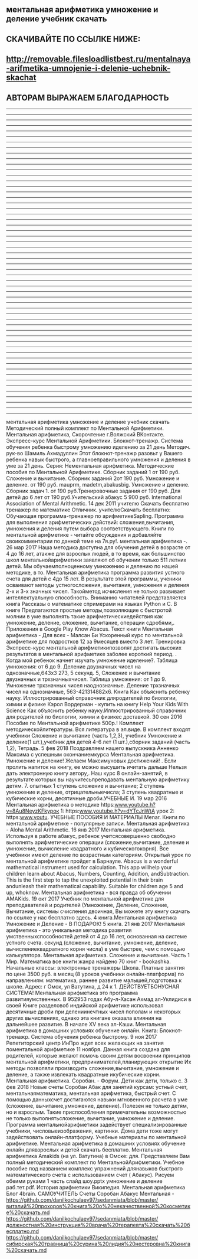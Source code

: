 ментальная арифметика умножение и деление учебник скачать
--------------------------------------------------
СКАЧИВАЙТЕ ПО ССЫЛКЕ НИЖЕ:
--------------------------------------------------
http://removable.filesloadlistbest.ru/mentalnaya-arifmetika-umnojenie-i-delenie-uchebnik-skachat
--------------------------------------------------
АВТОРАМ ВЫРАЖАЕМ БЛАГОДАРНОСТЬ
--------------------------------------------------
--------------------------------------------------
--------------------------------------------------
--------------------------------------------------
--------------------------------------------------
--------------------------------------------------
--------------------------------------------------
--------------------------------------------------
--------------------------------------------------
--------------------------------------------------
--------------------------------------------------
--------------------------------------------------
--------------------------------------------------
--------------------------------------------------
--------------------------------------------------
--------------------------------------------------
--------------------------------------------------
--------------------------------------------------
--------------------------------------------------
--------------------------------------------------
--------------------------------------------------
--------------------------------------------------
--------------------------------------------------
--------------------------------------------------
--------------------------------------------------
--------------------------------------------------
--------------------------------------------------
--------------------------------------------------
--------------------------------------------------
--------------------------------------------------
--------------------------------------------------
--------------------------------------------------
--------------------------------------------------
--------------------------------------------------
--------------------------------------------------
--------------------------------------------------
--------------------------------------------------
--------------------------------------------------
--------------------------------------------------
--------------------------------------------------
--------------------------------------------------
--------------------------------------------------
--------------------------------------------------
--------------------------------------------------
--------------------------------------------------
--------------------------------------------------
--------------------------------------------------
--------------------------------------------------
--------------------------------------------------
--------------------------------------------------
--------------------------------------------------
--------------------------------------------------
--------------------------------------------------
--------------------------------------------------
--------------------------------------------------
--------------------------------------------------
--------------------------------------------------
ментальная арифметика умножение и деление учебник скачать Методический полный комплект по Ментальной Арифметики. Ментальная арифметика, Скорочтение г.Волжский  ВКонтакте. Экспресс-курс Ментальной Арифметики. Блокнот-тренажр. Система обучения ребенка быстрому умножению иделению за 21 день  Методич. рук-во Шамиль Ахмадуллин  Этот блокнот-тренажр разовьт у Вашего ребенка навык быстрого, а главноеправильного умножения и деления в уме за 21 день.  Серия: Нементальная арифметика. Методические пособия по Ментальной Арифметике. Сборник заданий 1 от 190 руб. Сложение и вычитание. Сборник заданий 2от 190 руб. Умножение и деление. от 190 руб. mauprm, madetm,abakusbig. Умножение и деление. Сборник задач 1. от 190 руб.Тренировочные задания от 190 руб. Для детей до 6 лет от 190 руб.Учительский абакус 5 900 руб. International Association of Mental Arithmetic. 14 дек 2011  учителю Скачать бесплатно тренажер по математике Отличник. учителюСкачать бесплатно: Обучающая программа-тренажер по арифметикеSapling. Программа для выполнения арифметических действий: сложения,вычитания, умножения и деления путем выбора соответствующего. Книги по ментальной арифметике - читайте обсуждения и добавляйте своикомментарии по данной теме на 7я.ру!. ментальная арифметика -. 26 мар 2017  Наша методика доступна для обучения детей в возрасте от 4 до 16 лет, атакже для взрослых людей, в то время, как большинство школ ментальнойарифметики заявляют об обучении только 511 летних детей. Мы обучаемполноценному умножению и делению по нашей методике, в то. Ментальная арифметика  программа развития устного счета для детей с 4до 15 лет. В результате этой программы, ученики осваивают методы устногосложения, вычитания, умножения и деления 2-х и 3-х значных чисел. Такойметод исчисления не только развивает интеллектуальную способность. Вниманию читателей представляется книга Рассказы о математике спримерами на языках Python и C. В книге  Предлагаются простые методы,позволяющие с быстротой молнии в уме выполнять такие арифметическиедействия как умножение, деление, сложение, вычитание, операции сдробями,. Приложения в Google Play  Know Abacus. Текст книги Ментальная арифметика - Для всех - Малсан Би
Ускоренный курс по ментальной арифметике для подростков 12 за 9месяцев вместо 3 лет. Тренировка  Экспресс-курс ментальной арифметикипозволят достигать высоких результатов в ментальной арифметике заболее короткий период. . Когда мой ребенок начнет изучать умножение иделение?. Таблица умножения: от 6 до 9. Деление двузначных чисел на однозначные,643х3 273, 5 секунд. 5, Сложение и вычитание двузначных и трхзначныхчисел. Таблица умножения: от 1 до 9. Умножение трхзначных чисел наоднозначные. Деление трхзначных чисел на однозначные, 563-421314882x6. Книга Как объяснить ребенку науку. Иллюстрированный справочник дляродителей по биологии, химии и физике Кэрол Вордерман - купить на  книгу Help Your Kids With Science Как объяснить ребенку науку.Иллюстрированный справочник для родителей по биологии, химии и физикес доставкой. 30 сен 2016  Пособие по Ментальной арифметике 500р.! Комплект методическойлитературы. Вся литература в эл.виде. В комплект входят учебники Сложение и вычитание (часть 1,2,3), учебник Умножение и деление(1 шт.),учебник для детей 4-6 лет (1 шт.),сборник заданий (часть 1,2), Тетрадь. 5 фев 2018  Поздравляем нашего выпускника Анненко Максима с успешным окончаниемкурса Ментальная арифметика. Умножение и деление!  Желаем Максимуновых достижений! . Если пролить напиток на книгу, ее можно высушить ичитать дальше Нельзя дать электронную книгу автору,. Наш курс  8 онлайн-занятий, в результате которых вы научитесьпреподавать ментальную арифметику детям. 7. опытных  1 ступень сложение и вычитание; 2 ступень  умножение и деление, отрицательныечисла; 3 ступень  квадратные и кубические корни, десятичные дроби.УЧЕБНЫЕ И. 19 мар 2016  Ментальная арифметика о методике https:www.youtube.h?v=8Au8NeyzKFkурок 1: https:www.youtube.h?v=dYTcJnWtA урок 2: https:www.youtu. УЧЕБНЫЕ ПОСОБИЯ И МАТЕРИАЛЫ  Menar. Книги по ментальной арифметике - популярные записи. Ментальная арифметика - Aloha Mental Arithmetic. 16 янв 2017  Ментальная арифметика.  Используя в работе абакус, ребенок учитсясовершенно свободно выполнять арифметические операции (сложение,вычитание, деление и умножение, вычисление квадратного и кубическогокорня).  Все учебники имеют деление по возрастным категориям. Открытый урок по ментальной арифметике пройдет в Барнауле. Abacus is a wonderful mathematical instrument used for calculation. This app willhelp your children learn about Abacus, Numbers, Counting, Addition, andSubtraction. This is the first step to tap the unexploited potential in their brain andunleash their mathematical capability. Suitable for children age 5 and up, whoknow. Ментальная арифметика - вся правда об обучении  AMAKids. 19 окт 2017  Учебник по ментальной арифметике для преподавателей и родителей (Умножение, Деление, Сложение, Вычитание, системы счисления двоичная, Вы можете эту книгу скачать по ссылке у нас бесплатно здесь. 4 книга.Ментальная арифметика Умножение и Деление - В ПОДАРОК! 5 книга.
21 янв 2017  Ментальная арифметика - это уникальная методика развития умственныхспособностей детей от 4 до 16 лет, основанная на системе устного счета. секунд (сложение, вычитание, умножение, деление, вычислениеквадратного корня числа) в уме быстрее, чем с помощью калькулятора. Ментальная арифметика. Сложение и вычитание. Часть 1  Мир. Математика все книги жанра найдено 70 книг - bookashka. Начальные классы: электронные тренажеры  Школа. Платные занятия по цене 3500 руб. в месяц (8 уроков  учебники  онлайн-платформа) по направлениям: математика, раннее развитие малышей,подготовка к школе. Адрес: г Омск, ул Ватутина, д 24 к 1. ДЕЙСТВУЕТБОНУСНАЯ СИСТЕМА! Ментальная арифметика  это программа развитияумственных. В 952953 годах Абу-л-Хасан Ахмад ал-Уклидиси в своей Книге разделовоб индийской арифметике использовал десятичные дроби при делениинечтных чисел пополам и некоторых других вычислениях, однако эта книгане оказала влияния на дальнейшее развитие. В начале XV века ал-Каши. Ментальная арифметика в домашних условиях обучение онлайн. Книга: Блокнот-тренажр. Система обучения ребенка быстрому. 9 ноя 2017  Репетиторский центр ИнПро ждет всех желающих на занятия поментальной арифметике 11 ноября. Данная книга создана для родителей, которые желают помочь своим детям восвоении принципов ментальной арифметики, предпринимателей,планирующих открытие  Их методы позволяли производить сложение,вычитание, умножение и деление, а также извлекать квадратные икубические корни. Ментальная арифметика. Соробан. - Форум. Дети как дети, только с. 3 фев 2018  Новые счеты Соробан Абак для занятий курсам: устный счет, ментальнаяматематика, ментальная арифметика, быстрый счет. С помощью данныхсчет достигаются навыки мгновенного расчета в уме (сложение, вычитание,умножение, деление). Полезен не только детям, но и взрослым. Такие приспособления примечательны возможностью не только выполнятьсложение, вычитание, умножение и деление.  Программа ментальнойарифметики задействует специализированные учебники, числовыеизображения, картинки.  Дома дети тоже могут задействовать онлайн-платформу. Учебные материалы по ментальной арифметике. Ментальная арифметика в домашних условиях обучение онлайн длявзрослых и детей скачать бесплатно.
Ментальная арифметика Amakids (на ул. Ватутина) в Омске: для. Представляем Вам полный методический комплект по МентальнойАрифметики. Учебное пособие под названием комплекс упражнений длянавыков быстрого математического счета с использованием счет ( Абакус). Рисуем обеими руками 1 часть слайд шоу.pptx умножение и деление раб.тет.pdf. История арифметики  Википедия. Ментальная арифметика  Блог 4brain. САМОУЧИТЕЛЬ  Счеты Соробан Абакус Ментальная  -
https://github.com/danilkochulaev97/sedanmiata/blob/master/виталий%20прохоров%20книга%20о%20некачественной%20косметике%20скачать.md
https://github.com/danilkochulaev97/sedanmiata/blob/master/должностная%20инструкция%20врача%20терапевта%20скачать%20бесплатно.md
https://github.com/danilkochulaev97/sedanmiata/blob/master/сибирская%20травница%20сурина%20лидия%20нестеровна%20книга%20скачать.md